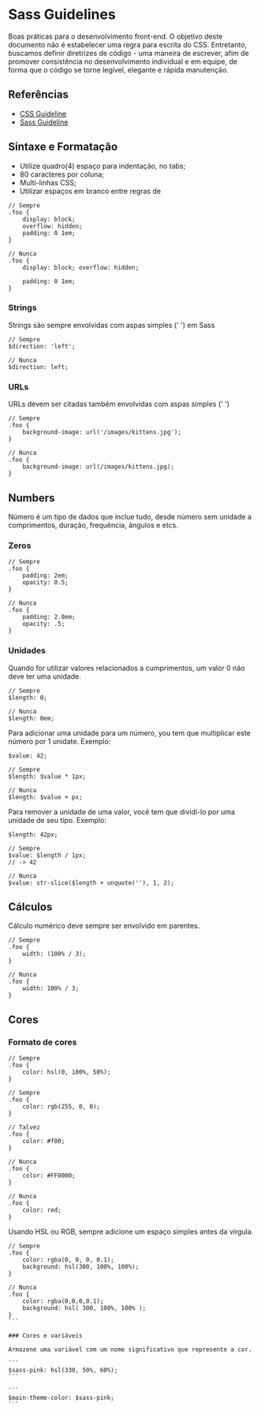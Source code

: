 # Sass Guidelines
Boas práticas para o desenvolvimento front-end.
O objetivo deste documento não é estabelecer uma regra para escrita do CSS. Entretanto, buscamos definir diretrizes de código - uma maneira de escrever, afim de promover consistência no desenvolvimento individual e em equipe, de forma que o código se torne legível, elegante e rápida manutenção.


## Referências
- [CSS Guideline](http://cssguidelin.es/)
- [Sass Guideline](https://sass-guidelin.es/)


## Sintaxe e Formatação

- Utilize quadro(4) espaço para indentação, no tabs;
- 80 caracteres por coluna;
- Multi-linhas CSS;
- Utilizar espaços em branco entre regras de 

```
// Sempre
.foo {
	display: block;
	overflow: hidden;
	padding: 0 1em;
}

// Nunca
.foo {
	display: block; overflow: hidden;
	
    padding: 0 1em;
}
```

### Strings
Strings são sempre envolvidas com aspas simples (' ') em Sass

```
// Sempre
$direction: 'left';

// Nunca
$direction: left;
```

### URLs
URLs devem ser citadas também envolvidas com aspas simples (' ')

```
// Sempre
.foo {
	background-image: url('/images/kittens.jpg');
}

// Nunca
.foo {
	background-image: url(/images/kittens.jpg);
}
```

## Numbers
Número é um tipo de dados que inclue tudo, desde número sem unidade a comprimentos, duração, frequência, ângulos e etcs.

### Zeros
```
// Sempre
.foo {
	padding: 2em;
	opacity: 0.5;
}

// Nunca
.foo {
	padding: 2.0em;
	opacity: .5;
}
```

### Unidades

Quando for utilizar valores relacionados a cumprimentos, um valor 0 não deve ter uma unidade.

```
// Sempre
$length: 0;

// Nunca
$length: 0em;
```

Para adicionar uma unidade para um número, you tem que multiplicar este número por 1 unidate. Exemplo:

```
$value: 42;

// Sempre
$length: $value * 1px;

// Nunca
$length: $value + px;
```

Para remover a unidade de uma valor, você tem que dividí-lo por uma unidade de seu tipo. Exemplo: 

```
$length: 42px;

// Sempre
$value: $length / 1px;
// -> 42

// Nunca
$value: str-slice($length + unquote(''), 1, 2);
```

## Cálculos

Cálculo numérico deve sempre ser envolvido em parentes.

```
// Sempre
.foo {
 	width: (100% / 3);
}

// Nunca
.foo {
 	width: 100% / 3;
}
```

## Cores

### Formato de cores

```
// Sempre
.foo {
	color: hsl(0, 100%, 50%);
}

// Sempre
.foo {
	color: rgb(255, 0, 0);
}

// Talvez
.foo {
	color: #f00;
}

// Nunca
.foo {
	color: #FF0000;
}

// Nunca
.foo {
	color: red;
}
```

Usando HSL ou RGB, sempre adicione um espaço simples antes da vírgula.
````
// Sempre
.foo {
	color: rgba(0, 0, 0, 0.1);
	background: hsl(300, 100%, 100%);
}

// Nunca
.foo {
	color: rgba(0,0,0,0.1);
	background: hsl( 300, 100%, 100% );
}
```

### Cores e variáveis

Armazene uma variável com um nome significativo que represente a cor.

```
$sass-pink: hsl(330, 50%, 60%);
```

```
$main-theme-color: $sass-pink;
```